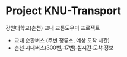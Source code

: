 # Project KNU-Transport
강원대학교(춘천) 교내 교통도우미 프로젝트
* 교내 순환버스 (주변 정류소, 예상 도착 시간)
* ~~춘천 시내버스(300번, 17번) 실시간 도착 정보~~
